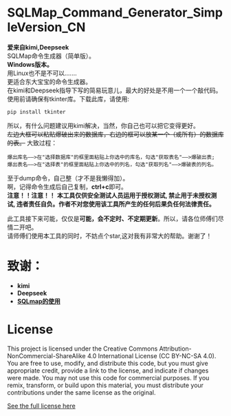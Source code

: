 # SQLMap_Command_Generator_SimpleVersion_CN
**爱来自kimi,Deepseek**  
SQLMap命令生成器（简单版）。  
**Windows版本。**  
用Linux也不是不可以.......  
更适合东大宝宝的命令生成器。  
在kimi和Deepseek指导下写的简易玩意儿，最大的好处是不用一个一个敲代码。  
使用前请确保有tkinter库。下载此库，请使用:

    pip install tkinter  
    
所以，有什么问题建议用kimi解决，当然，你自己也可以把它变得更好。  
~~左边大框可以粘贴爆破出来的数据库，右边的框可以放某一个（或所有）的数据库的表。~~
大致过程：

    爆出库名——>在"选择数据库"的框里面粘贴上你选中的库名，勾选"获取表名"——>爆破出表;  
    爆出表名——>在"选择表"的框里面粘贴上你选中的列名，勾选"获取列名"——>爆破表的列名。  

至于dump命令，自己整（才不是我懒得加）。  
啊，记得命令生成后自己复制，**ctrl+c**即可。  
**注意！！注意！！**
**本工具仅供安全测试人员运用于授权测试, 禁止用于未授权测试, 违者责任自负。作者不对您使用该工具所产生的任何后果负任何法律责任。**  

此工具接下来可能，仅仅是**可能，会不定时、不定期更新**。所以，请各位师傅们尽情二开吧。  
请师傅们使用本工具的同时，不妨点个star,这对我有非常大的帮助。谢谢了！

# 致谢：
- **kimi**
- **Deepseek**
- **[SQLmap的使用](https://blog.csdn.net/weixin_52180702/article/details/125506890)**


# License
This project is licensed under the Creative Commons Attribution-NonCommercial-ShareAlike 4.0 International License (CC BY-NC-SA 4.0). You are free to use, modify, and distribute this code, but you must give appropriate credit, provide a link to the license, and indicate if changes were made. You may not use this code for commercial purposes. If you remix, transform, or build upon this material, you must distribute your contributions under the same license as the original.

[See the full license here](https://creativecommons.org/licenses/by-nc-sa/4.0/)


